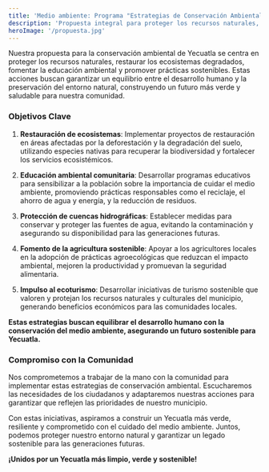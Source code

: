 ```yaml
---
title: 'Medio ambiente: Programa "Estrategias de Conservación Ambiental"'
description: 'Propuesta integral para proteger los recursos naturales, restaurar ecosistemas, fomentar la educación ambiental y promover un desarrollo sostenible en Yecuatla.'
heroImage: '/propuesta.jpg'
---
```


Nuestra propuesta para la conservación ambiental de Yecuatla se centra en proteger los recursos naturales, restaurar los ecosistemas degradados, fomentar la educación ambiental y promover prácticas sostenibles. Estas acciones buscan garantizar un equilibrio entre el desarrollo humano y la preservación del entorno natural, construyendo un futuro más verde y saludable para nuestra comunidad.

### Objetivos Clave

1. **Restauración de ecosistemas**: Implementar proyectos de restauración en áreas afectadas por la deforestación y la degradación del suelo, utilizando especies nativas para recuperar la biodiversidad y fortalecer los servicios ecosistémicos.

2. **Educación ambiental comunitaria**: Desarrollar programas educativos para sensibilizar a la población sobre la importancia de cuidar el medio ambiente, promoviendo prácticas responsables como el reciclaje, el ahorro de agua y energía, y la reducción de residuos.

3. **Protección de cuencas hidrográficas**: Establecer medidas para conservar y proteger las fuentes de agua, evitando la contaminación y asegurando su disponibilidad para las generaciones futuras.

4. **Fomento de la agricultura sostenible**: Apoyar a los agricultores locales en la adopción de prácticas agroecológicas que reduzcan el impacto ambiental, mejoren la productividad y promuevan la seguridad alimentaria.

5. **Impulso al ecoturismo**: Desarrollar iniciativas de turismo sostenible que valoren y protejan los recursos naturales y culturales del municipio, generando beneficios económicos para las comunidades locales.

**Estas estrategias buscan equilibrar el desarrollo humano con la conservación del medio ambiente, asegurando un futuro sostenible para Yecuatla.**

### Compromiso con la Comunidad
Nos comprometemos a trabajar de la mano con la comunidad para implementar estas estrategias de conservación ambiental. Escucharemos las necesidades de los ciudadanos y adaptaremos nuestras acciones para garantizar que reflejen las prioridades de nuestro municipio.

Con estas iniciativas, aspiramos a construir un Yecuatla más verde, resiliente y comprometido con el cuidado del medio ambiente. Juntos, podemos proteger nuestro entorno natural y garantizar un legado sostenible para las generaciones futuras.

**¡Unidos por un Yecuatla más limpio, verde y sostenible!**